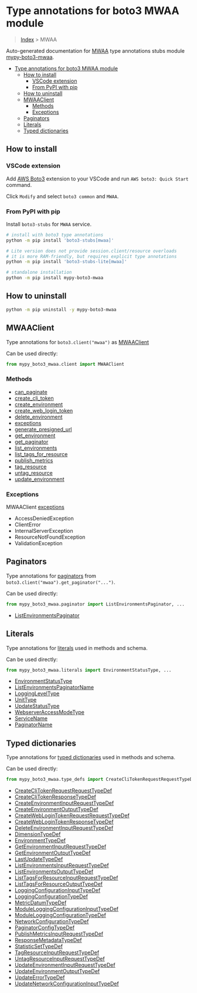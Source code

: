 <a id="type-annotations-for-boto3-mwaa-module"></a>

# Type annotations for boto3 MWAA module

> [Index](..) > MWAA

Auto-generated documentation for
[MWAA](https://boto3.amazonaws.com/v1/documentation/api/latest/reference/services/mwaa.html#MWAA)
type annotations stubs module
[mypy-boto3-mwaa](https://pypi.org/project/mypy-boto3-mwaa/).

- [Type annotations for boto3 MWAA module](#type-annotations-for-boto3-mwaa-module)
  - [How to install](#how-to-install)
    - [VSCode extension](#vscode-extension)
    - [From PyPI with pip](#from-pypi-with-pip)
  - [How to uninstall](#how-to-uninstall)
  - [MWAAClient](#mwaaclient)
    - [Methods](#methods)
    - [Exceptions](#exceptions)
  - [Paginators](#paginators)
  - [Literals](#literals)
  - [Typed dictionaries](#typed-dictionaries)

<a id="how-to-install"></a>

## How to install

<a id="vscode-extension"></a>

### VSCode extension

Add
[AWS Boto3](https://marketplace.visualstudio.com/items?itemName=Boto3typed.boto3-ide)
extension to your VSCode and run `AWS boto3: Quick Start` command.

Click `Modify` and select `boto3 common` and `MWAA`.

<a id="from-pypi-with-pip"></a>

### From PyPI with pip

Install `boto3-stubs` for `MWAA` service.

```bash
# install with boto3 type annotations
python -m pip install 'boto3-stubs[mwaa]'

# Lite version does not provide session.client/resource overloads
# it is more RAM-friendly, but requires explicit type annotations
python -m pip install 'boto3-stubs-lite[mwaa]'

# standalone installation
python -m pip install mypy-boto3-mwaa
```

<a id="how-to-uninstall"></a>

## How to uninstall

```bash
python -m pip uninstall -y mypy-boto3-mwaa
```

<a id="mwaaclient"></a>

## MWAAClient

Type annotations for `boto3.client("mwaa")` as [MWAAClient](./client.md)

Can be used directly:

```python
from mypy_boto3_mwaa.client import MWAAClient
```

<a id="methods"></a>

### Methods

- [can_paginate](./client.md#can_paginate)
- [create_cli_token](./client.md#create_cli_token)
- [create_environment](./client.md#create_environment)
- [create_web_login_token](./client.md#create_web_login_token)
- [delete_environment](./client.md#delete_environment)
- [exceptions](./client.md#exceptions)
- [generate_presigned_url](./client.md#generate_presigned_url)
- [get_environment](./client.md#get_environment)
- [get_paginator](./client.md#get_paginator)
- [list_environments](./client.md#list_environments)
- [list_tags_for_resource](./client.md#list_tags_for_resource)
- [publish_metrics](./client.md#publish_metrics)
- [tag_resource](./client.md#tag_resource)
- [untag_resource](./client.md#untag_resource)
- [update_environment](./client.md#update_environment)

<a id="exceptions"></a>

### Exceptions

MWAAClient [exceptions](./client.md#exceptions)

- AccessDeniedException
- ClientError
- InternalServerException
- ResourceNotFoundException
- ValidationException

<a id="paginators"></a>

## Paginators

Type annotations for [paginators](./paginators.md) from
`boto3.client("mwaa").get_paginator("...")`.

Can be used directly:

```python
from mypy_boto3_mwaa.paginator import ListEnvironmentsPaginator, ...
```

- [ListEnvironmentsPaginator](./paginators.md#listenvironmentspaginator)

<a id="literals"></a>

## Literals

Type annotations for [literals](./literals.md) used in methods and schema.

Can be used directly:

```python
from mypy_boto3_mwaa.literals import EnvironmentStatusType, ...
```

- [EnvironmentStatusType](./literals.md#environmentstatustype)
- [ListEnvironmentsPaginatorName](./literals.md#listenvironmentspaginatorname)
- [LoggingLevelType](./literals.md#loggingleveltype)
- [UnitType](./literals.md#unittype)
- [UpdateStatusType](./literals.md#updatestatustype)
- [WebserverAccessModeType](./literals.md#webserveraccessmodetype)
- [ServiceName](./literals.md#servicename)
- [PaginatorName](./literals.md#paginatorname)

<a id="typed-dictionaries"></a>

## Typed dictionaries

Type annotations for [typed dictionaries](./type_defs.md) used in methods and
schema.

Can be used directly:

```python
from mypy_boto3_mwaa.type_defs import CreateCliTokenRequestRequestTypeDef, ...
```

- [CreateCliTokenRequestRequestTypeDef](./type_defs.md#createclitokenrequestrequesttypedef)
- [CreateCliTokenResponseTypeDef](./type_defs.md#createclitokenresponsetypedef)
- [CreateEnvironmentInputRequestTypeDef](./type_defs.md#createenvironmentinputrequesttypedef)
- [CreateEnvironmentOutputTypeDef](./type_defs.md#createenvironmentoutputtypedef)
- [CreateWebLoginTokenRequestRequestTypeDef](./type_defs.md#createweblogintokenrequestrequesttypedef)
- [CreateWebLoginTokenResponseTypeDef](./type_defs.md#createweblogintokenresponsetypedef)
- [DeleteEnvironmentInputRequestTypeDef](./type_defs.md#deleteenvironmentinputrequesttypedef)
- [DimensionTypeDef](./type_defs.md#dimensiontypedef)
- [EnvironmentTypeDef](./type_defs.md#environmenttypedef)
- [GetEnvironmentInputRequestTypeDef](./type_defs.md#getenvironmentinputrequesttypedef)
- [GetEnvironmentOutputTypeDef](./type_defs.md#getenvironmentoutputtypedef)
- [LastUpdateTypeDef](./type_defs.md#lastupdatetypedef)
- [ListEnvironmentsInputRequestTypeDef](./type_defs.md#listenvironmentsinputrequesttypedef)
- [ListEnvironmentsOutputTypeDef](./type_defs.md#listenvironmentsoutputtypedef)
- [ListTagsForResourceInputRequestTypeDef](./type_defs.md#listtagsforresourceinputrequesttypedef)
- [ListTagsForResourceOutputTypeDef](./type_defs.md#listtagsforresourceoutputtypedef)
- [LoggingConfigurationInputTypeDef](./type_defs.md#loggingconfigurationinputtypedef)
- [LoggingConfigurationTypeDef](./type_defs.md#loggingconfigurationtypedef)
- [MetricDatumTypeDef](./type_defs.md#metricdatumtypedef)
- [ModuleLoggingConfigurationInputTypeDef](./type_defs.md#moduleloggingconfigurationinputtypedef)
- [ModuleLoggingConfigurationTypeDef](./type_defs.md#moduleloggingconfigurationtypedef)
- [NetworkConfigurationTypeDef](./type_defs.md#networkconfigurationtypedef)
- [PaginatorConfigTypeDef](./type_defs.md#paginatorconfigtypedef)
- [PublishMetricsInputRequestTypeDef](./type_defs.md#publishmetricsinputrequesttypedef)
- [ResponseMetadataTypeDef](./type_defs.md#responsemetadatatypedef)
- [StatisticSetTypeDef](./type_defs.md#statisticsettypedef)
- [TagResourceInputRequestTypeDef](./type_defs.md#tagresourceinputrequesttypedef)
- [UntagResourceInputRequestTypeDef](./type_defs.md#untagresourceinputrequesttypedef)
- [UpdateEnvironmentInputRequestTypeDef](./type_defs.md#updateenvironmentinputrequesttypedef)
- [UpdateEnvironmentOutputTypeDef](./type_defs.md#updateenvironmentoutputtypedef)
- [UpdateErrorTypeDef](./type_defs.md#updateerrortypedef)
- [UpdateNetworkConfigurationInputTypeDef](./type_defs.md#updatenetworkconfigurationinputtypedef)
